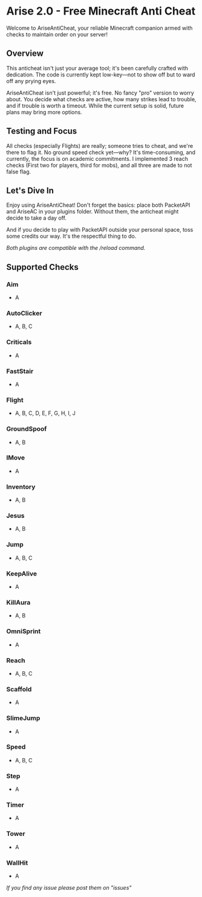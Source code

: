 # Arise 2.0 - Free Minecraft Anti Cheat

Welcome to AriseAntiCheat, your reliable Minecraft companion armed with checks to maintain order on your server!

## Overview

This anticheat isn't just your average tool; it's been carefully crafted with dedication. The code is currently kept low-key—not to show off but to ward off any prying eyes.

AriseAntiCheat isn't just powerful; it's free. No fancy "pro" version to worry about. You decide what checks are active, how many strikes lead to trouble, and if trouble is worth a timeout. While the current setup is solid, future plans may bring more options.

## Testing and Focus

All checks (especially Flights) are really; someone tries to cheat, and we're there to flag it. No ground speed check yet—why? It's time-consuming, and currently, the focus is on academic commitments.
I implemented 3 reach checks (First two for players, third for mobs), and all three are made to not false flag.

## Let's Dive In

Enjoy using AriseAntiCheat! Don't forget the basics: place both PacketAPI and AriseAC in your plugins folder. Without them, the anticheat might decide to take a day off.

And if you decide to play with PacketAPI outside your personal space, toss some credits our way. It's the respectful thing to do.

*Both plugins are compatible with the /reload command.*

## Supported Checks

### Aim
- A

### AutoClicker
- A, B, C

### Criticals
- A

### FastStair
- A

### Flight
- A, B, C, D, E, F, G, H, I, J

### GroundSpoof
- A, B

### IMove
- A

### Inventory
- A, B

### Jesus
- A, B

### Jump
- A, B, C

### KeepAlive
- A

### KillAura
- A, B

### OmniSprint
- A

### Reach
- A, B, C

### Scaffold
- A

### SlimeJump
- A

### Speed
- A, B, C

### Step
- A

### Timer
- A

### Tower
- A

### WallHit
- A

_If you find any issue please post them on "issues"_
